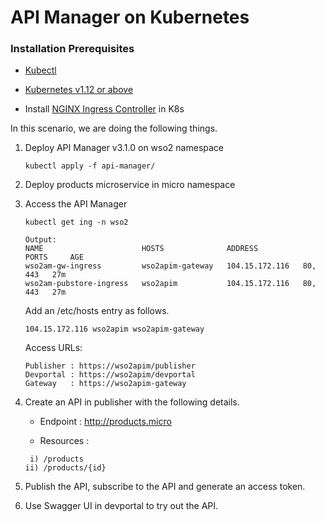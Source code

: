 # API Manager on Kubernetes

### Installation Prerequisites

- [Kubectl](https://kubernetes.io/docs/tasks/tools/install-kubectl/)

- [Kubernetes v1.12 or above](https://Kubernetes.io/docs/setup/) 

- Install [NGINX Ingress Controller](https://kubernetes.github.io/ingress-nginx/deploy/) in K8s

In this scenario, we are doing the following things.

1. Deploy API Manager v3.1.0 on wso2 namespace

    ```
    kubectl apply -f api-manager/
    ```
    
2. Deploy products microservice in micro namespace
3. Access the API Manager

    ```
    kubectl get ing -n wso2
    
    Output:
    NAME                      HOSTS              ADDRESS           PORTS     AGE
    wso2am-gw-ingress         wso2apim-gateway   104.15.172.116   80, 443   27m
    wso2am-pubstore-ingress   wso2apim           104.15.172.116   80, 443   27m
    ```
    
    Add an /etc/hosts entry as follows.
    
    ```
    104.15.172.116 wso2apim wso2apim-gateway
    ```
    
    Access URLs:
    
    ```
    Publisher : https://wso2apim/publisher
    Devportal : https://wso2apim/devportal
    Gateway   : https://wso2apim-gateway
    ```

4. Create an API in publisher with the following details.

    - Endpoint  : http://products.micro 
    
    - Resources :
    ```
     i) /products
    ii) /products/{id}
    ```

5. Publish the API, subscribe to the API and generate an access token.
6. Use Swagger UI in devportal to try out the API.
